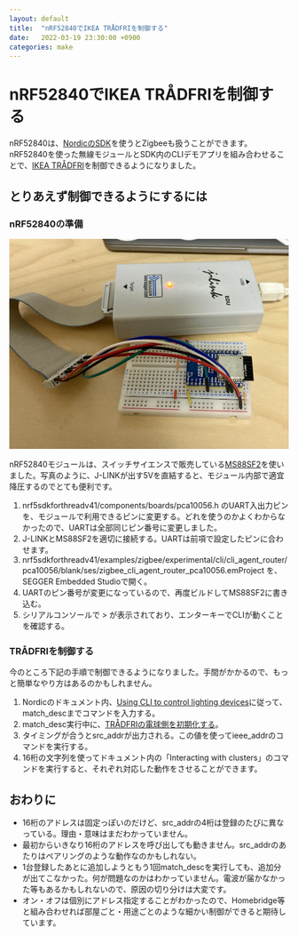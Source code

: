 ```yaml
---
layout: default
title:  "nRF52840でIKEA TRÅDFRIを制御する"
date:   2022-03-19 23:30:00 +0900
categories: make
---
```


# nRF52840でIKEA TRÅDFRIを制御する

nRF52840は、[NordicのSDK](https://www.nordicsemi.com/Products/Development-software/nRF5-SDK-for-Thread-and-Zigbee)を使うとZigbeeも扱うことができます。nRF52840を使った無線モジュールとSDK内のCLIデモアプリを組み合わせることで、[IKEA TRÅDFRI](https://www.ikea.com/jp/ja/p/tradfri-led-bulb-e26-1000-lumen-wireless-dimmable-white-spectrum-globe-opal-white-50408493/)を制御できるようになりました。

## とりあえず制御できるようにするには

### nRF52840の準備

![](https://raw.githubusercontent.com/niccolli/log/main/images/20220139_nRF52840.jpg)

nRF52840モジュールは、スイッチサイエンスで販売している[MS88SF2](https://www.switch-science.com/catalog/6564/)を使いました。写真のように、J-LINKが出す5Vを直結すると、モジュール内部で適宜降圧するのでとても便利です。

1. nrf5sdkforthreadv41/components/boards/pca10056.h のUART入出力ピンを、モジュールで利用できるピンに変更する。どれを使うのかよくわからなかったので、UARTは全部同じピン番号に変更しました。
1. J-LINKとMS88SF2を適切に接続する。UARTは前項で設定したピンに合わせます。
1. nrf5sdkforthreadv41/examples/zigbee/experimental/cli/cli_agent_router/pca10056/blank/ses/zigbee_cli_agent_router_pca10056.emProject を、SEGGER Embedded Studioで開く。
1. UARTのピン番号が変更になっているので、再度ビルドしてMS88SF2に書き込む。
1. シリアルコンソールで > が表示されており、エンターキーでCLIが動くことを確認する。

### TRÅDFRIを制御する

今のところ下記の手順で制御できるようになりました。手間がかかるので、もっと簡単なやり方はあるのかもしれません。

1. Nordicのドキュメント内、[Using CLI to control lighting devices](https://infocenter.nordicsemi.com/topic/sdk_tz_v4.0.0/zigbee_example_cli_agent.html?cp=8_7_0_3_8_5_1_4#zigbee_example_cli_agent_light_link)に従って、match_descまでコマンドを入力する。
1. match_desc実行中に、[TRÅDFRIの電球側を初期化する](https://youtu.be/HtwwHzIx62w)。
1. タイミングが合うとsrc_addrが出力される。この値を使ってieee_addrのコマンドを実行する。
1. 16桁の文字列を使ってドキュメント内の「Interacting with clusters」のコマンドを実行すると、それぞれ対応した動作をさせることができます。

## おわりに

- 16桁のアドレスは固定っぽいのだけど、src_addrの4桁は登録のたびに異なっている。理由・意味はまだわかっていません。
- 最初からいきなり16桁のアドレスを呼び出しても動きません。src_addrのあたりはペアリングのような動作なのかもしれない。
- 1台登録したあとに追加しようともう1回match_descを実行しても、追加分が出てこなかった。何が問題なのかはわかっていません。電波が届かなかった等もあるかもしれないので、原因の切り分けは大変です。
- オン・オフは個別にアドレス指定することがわかったので、Homebridge等と組み合わせれば部屋ごと・用途ごとのような細かい制御ができると期待しています。

